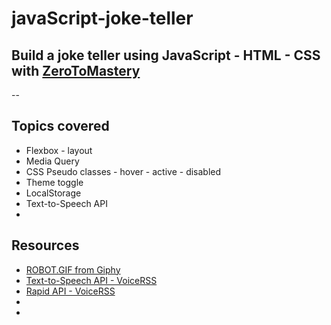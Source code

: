 # javaScript-joke-teller
## Build a joke teller using JavaScript - HTML - CSS with [ZeroToMastery](https://academy.zerotomastery.io/p/javascript-projects?affcode=441520_sxqftble)
--
## Topics covered
- Flexbox - layout
- Media Query 
- CSS Pseudo classes - hover - active - disabled
- Theme toggle
- LocalStorage
- Text-to-Speech API
- 

## Resources
- [ROBOT.GIF from Giphy](https://giphy.com/gifs/robot-cinema-4d-eyedesyn-3o7abtn7DuREEpsyWY)
- [Text-to-Speech API - VoiceRSS](https://www.voicerss.org/api/)
- [Rapid API - VoiceRSS](https://rapidapi.com/voicerss/api/text-to-speech-1)
- []()
- []()